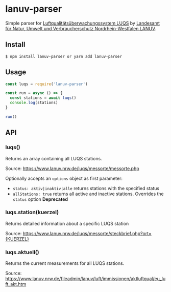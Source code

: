 # lanuv-parser

Simple parser for [Luftqualitätsüberwachungssystem LUQS](https://www.lanuv.nrw.de/umwelt/luft/luftueberwachung/luftqualitaetsueber-wachungssystem-luqs) by [Landesamt für Natur, Umwelt und Verbraucherschutz Nordrhein-Westfalen LANUV](https://www.lanuv.nrw.de/).

## Install

```
$ npm install lanuv-parser or yarn add lanuv-parser
```

## Usage
```js
const luqs = require('lanuv-parser')

const run = async () => {
  const stations = await luqs()
  console.log(stations)
}

run()

```

## API

### luqs()
Returns an array containing all LUQS stations.

Source: https://www.lanuv.nrw.de/luqs/messorte/messorte.php

Optionally accepts an `options` object as first parameter:

- `status: aktiv|inaktiv|alle` returns stations with the specified status
- `allStations: true` returns all active and inactive stations. Overrides the `status` option **Deprecated**

### luqs.station(kuerzel)
Returns detailed information about a specific LUQS station

Source: https://www.lanuv.nrw.de/luqs/messorte/steckbrief.php?ort={KUERZEL}

### luqs.aktuell()

Returns the current measurements for all LUQS stations.

Source: https://www.lanuv.nrw.de/fileadmin/lanuv/luft/immissionen/aktluftqual/eu_luft_akt.htm
